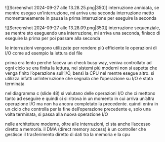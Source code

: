 ![[Screenshot 2024-09-27 alle 13.28.25.png|350]]
interruzione annidata, se mentre eseguo un’interruzione, mi arriva una seconda interruzione metto momentaneamente in pausa la prima interruzione per eseguire la seconda

![[Screenshot 2024-09-27 alle 13.28.09.png|350]]
interruzione sequenziale, se mentre sto eseguendo una interruzione, mi arriva una seconda, finisco di eseguire la prima per poi passare alla seconda

le interruzioni vengono utilizzate per rendere più efficiente le operazioni di I/O come ad esempio la lettura del file

prima era lento perché faceva un check busy way, veniva controllato ad ogni  ciclo se era finita la lettura, nei sistemi più moderni non si aspetta che venga finito l’operazione sull’I/O, bensì la CPU nel mentre esegue altro. si utilizza infatti un’interruzione che segnala che l’operazione su I/O è stata terminata

nel diagramma c (slide 48) si valutano delle operazioni I/O che ci mettono tanto ad eseguire e quindi ci si ritrova in un momento in cui arriva un’altra operazione I/O ma non ha ancora completato la precedente. quindi entra in un ciclo che controlla per la fine dell’operazione precedente e, solo una volta terminata, si passa alla nuova operazione I/O


nelle architetture moderne, oltre alle interruzioni, ci sta anche l’accesso diretto a memoria. il DMA (direct memory access) è un controller che gestisce il trasferimento diretto di dati tra la memoria e la cpu